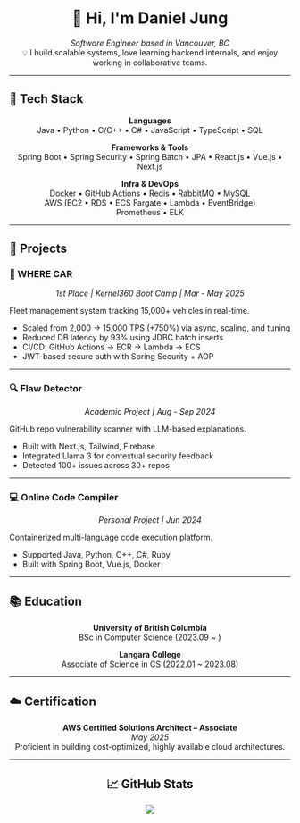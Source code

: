 <div align="center">

# 👋 Hi, I'm Daniel Jung

_Software Engineer based in Vancouver, BC_  
💡 I build scalable systems, love learning backend internals, and enjoy working in collaborative teams.

</div>

---

## 🔧 Tech Stack

<div align="center">

**Languages**  
Java • Python • C/C++ • C# • JavaScript • TypeScript • SQL

**Frameworks & Tools**  
Spring Boot • Spring Security • Spring Batch • JPA • React.js • Vue.js • Next.js

**Infra & DevOps**  
Docker • GitHub Actions • Redis • RabbitMQ • MySQL  
AWS (EC2 • RDS • ECS Fargate • Lambda • EventBridge)  
Prometheus • ELK

</div>

---

## 🚀 Projects

### 📍 WHERE CAR  
<div align="center"><i>1st Place | Kernel360 Boot Camp | Mar - May 2025</i></div>

Fleet management system tracking 15,000+ vehicles in real-time.

- Scaled from 2,000 → 15,000 TPS (+750%) via async, scaling, and tuning
- Reduced DB latency by 93% using JDBC batch inserts
- CI/CD: GitHub Actions → ECR → Lambda → ECS
- JWT-based secure auth with Spring Security + AOP

---

### 🔍 Flaw Detector  
<div align="center"><i>Academic Project | Aug - Sep 2024</i></div>

GitHub repo vulnerability scanner with LLM-based explanations.

- Built with Next.js, Tailwind, Firebase
- Integrated Llama 3 for contextual security feedback
- Detected 100+ issues across 30+ repos

---

### 💻 Online Code Compiler  
<div align="center"><i>Personal Project | Jun 2024</i></div>

Containerized multi-language code execution platform.

- Supported Java, Python, C++, C#, Ruby
- Built with Spring Boot, Vue.js, Docker

---


## 📚 Education

<div align="center">

**University of British Columbia**  
BSc in Computer Science (2023.09 ~ )  

**Langara College**  
Associate of Science in CS (2022.01 ~ 2023.08)  

</div>

---

## ☁️ Certification

<div align="center">

**AWS Certified Solutions Architect – Associate**  
_May 2025_  
Proficient in building cost-optimized, highly available cloud architectures.

</div>

---

<h2 align="center">📈 GitHub Stats</h2>

<p align="center">
  <img src="https://github-readme-stats.vercel.app/api?username=devinjae&show_icons=true&theme=default" />
</p>
